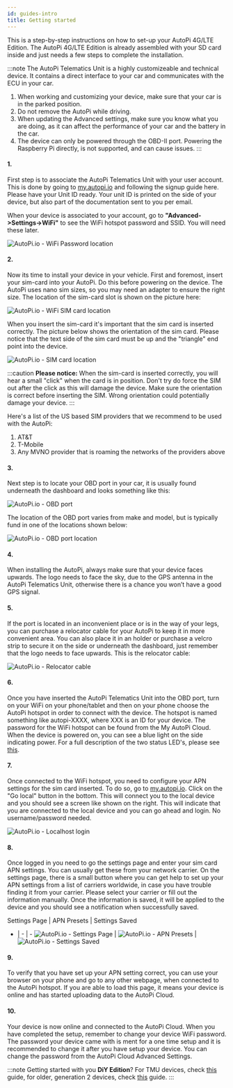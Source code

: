 ```yaml
---
id: guides-intro
title: Getting started
---
```


This is a step-by-step instructions on how to set-up your AutoPi 4G/LTE Edition. The AutoPi 4G/LTE
Edition is already assembled with your SD card inside and just needs a few steps to complete the
installation.

:::note
The AutoPi Telematics Unit is a highly customizeable and technical device. It contains a direct
interface to your car and communicates with the ECU in your car.

1. When working and customizing your device, make sure that your car is in the parked position.
2. Do not remove the AutoPi while driving.
3. When updating the Advanced settings, make sure you know what you are doing, as it can affect the
  performance of your car and the battery in the car.
4. The device can only be powered through the OBD-II port. Powering the Raspberry Pi directly, is
  not supported, and can cause issues.
:::

#### 1.

First step is to associate the AutoPi Telematics Unit with your user account. This is done by going
to [my.autopi.io](https://my.autopi.io/) and following the signup guide here. Please have your
Unit ID ready. Your unit ID is printed on the side of your device, but also part of the
documentation sent to you per email.

When your device is associated to your account, go to **"Advanced->Settings->WiFi"** to see the
WiFi hotspot password and SSID. You will need these later.

![AutoPi.io - WiFi Password location](/img/guides/getting_started/wifi_pasword_scaled.jpg)

#### 2.

Now its time to install your device in your vehicle. First and foremost, insert your sim-card into
your AutoPi. Do this before powering on the device. The AutoPi uses nano sim sizes, so you may need
an adapter to ensure the right size. The location of the sim-card slot is shown on the picture here:

![AutoPi.io - WiFi SIM card location](/img/guides/getting_started/autopi_sim_slot_scaled.png)

When you insert the sim-card it's important that the sim card is inserted correctly. The picture
below shows the orientation of the sim card. Please notice that the text side of the sim card must
be up and the "triangle" end point into the device.

![AutoPi.io - SIM card location](/img/guides/getting_started/getting_started_gen3.png)

:::caution
**Please notice:** When the sim-card is inserted correctly, you will hear a small "click" when the
card is in position. Don't try do force the SIM out after the click as this will damage the device.
Make sure the orientation is correct before inserting the SIM. Wrong orientation could potentially
damage your device.
:::

Here's a list of the US based SIM providers that we recommend to be used with the AutoPi:
1. AT&T
2. T-Mobile
3. Any MVNO provider that is roaming the networks of the providers above

#### 3.

Next step is to locate your OBD port in your car, it is usually found underneath the dashboard and
looks something like this:

![AutoPi.io - OBD port](/img/guides/getting_started/obd_location.jpg)

The location of the OBD port varies from make and model, but is typically fund in one of the
locations shown below:

![AutoPi.io - OBD port location](/img/guides/getting_started/TMU_placement_dashboard_v1_finecut-01.jpg)

#### 4.

When installing the AutoPi, always make sure that your device faces upwards. The logo needs to face
the sky, due to the GPS antenna in the AutoPi Telematics Unit, otherwise there is a chance you
won’t have a good GPS signal.

#### 5.

If the port is located in an inconvenient place or is in the way of your legs, you can purchase a
relocator cable for your AutoPi to keep it in more convenient area. You can also place it in an
holder or purchase a velcro strip to secure it on the side or underneath the dashboard, just
remember that the logo needs to face upwards. This is the relocator cable:

![AutoPi.io - Relocator cable](/img/guides/getting_started/relocator_cable2.jpg)

#### 6.

Once you have inserted the AutoPi Telematics Unit into the OBD port, turn on your WiFi on your
phone/tablet and then on your phone choose the AutoPi hotspot in order to connect with the device.
The hotspot is named something like autopi-XXXX, where XXX is an ID for your device. The password
for the WiFi hotspot can be found from the My AutoPi Cloud. When the device is powered on, you can
see a blue light on the side indicating power. For a full description of the two status LED's,
please see [this](/core/power_management/index.md/#status-leds).

#### 7.

Once connected to the WiFi hotspot, you need to configure your APN settings for the sim card
inserted. To do so, go to [my.autopi.io](https://my.autopi.io/). Click on the "Go local" button in
the bottom. This will connect you to the local device and you should see a screen like shown on the
right. This will indicate that you are connected to the local device and you can go ahead and login.
No username/password needed.

![AutoPi.io - Localhost login](/img/guides/getting_started/localhost.jpg)

#### 8.

Once logged in you need to go the settings page and enter your sim card APN settings. You can
usually get these from your network carrier. On the settings page, there is a small button where
you can get help to set up your APN settings from a list of carriers worldwide, in case you have
trouble finding it from your carrier. Please select your carrier or fill out the information
manually. Once the information is saved, it will be applied to the device and you should see a
notification when successfully saved.

Settings Page | APN Presets | Settings Saved
- | - | -
![AutoPi.io - Settings Page](/img/guides/getting_started/settings_page.jpg) | ![AutoPi.io - APN Presets](/img/guides/getting_started/apn_presets.jpg) | ![AutoPi.io - Settings Saved](/img/guides/getting_started/settings_saved.jpg)

#### 9.

To verify that you have set up your APN setting correct, you can use your browser on your phone
and go to any other webpage, when connected to the AutoPi hotspot. If you are able to load this
page, it means your device is online and has started uploading data to the AutoPi Cloud.

#### 10.

Your device is now online and connected to the AutoPi Cloud. When you have completed the setup,
remember to change your device WiFi password. The password your device came with is ment for a one
time setup and it is recommended to change it after you have setup your device. You can change the
password from the AutoPi Cloud Advanced Settings.

:::note
Getting started with you **DiY Edition**? For TMU devices, check [this](/hardware/generation-3/setup_your_tmu_diy_edition.md) guide,
for older, generation 2 devices, check [this](/hardware/generation-2/setup_your_gen_2_diy_edition.md) guide.
:::
